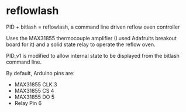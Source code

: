 reflowlash
==========

PID + bitlash = reflowlash, a command line driven reflow oven controller

Uses the MAX31855 thermocouple amplifier (I used Adafruits breakout board for it) and a solid state
relay to operate the reflow oven.

PID_v1 is modified to allow internal state to be displayed from the bitlash command line.

By default, Arduino pins are:

  * MAX31855 CLK 3
  * MAX31855 CS 4
  * MAX31855 DO 5
  * Relay Pin 6

